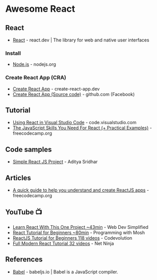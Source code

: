# Awesome React

## React
* [React](https://react.dev/) - react.dev | The library for web and native user interfaces

### Install
* [Node.js](https://nodejs.org/) - nodejs.org
  
### Create React App (CRA)
* [Create React App](https://create-react-app.dev/) - create-react-app.dev
* [Create React App (Source code)](https://github.com/facebook/create-react-app) - github.com (Facebook)

## Tutorial
* [Using React in Visual Studio Code](https://code.visualstudio.com/docs/nodejs/reactjs-tutorial) - code.visualstudio.com
* [The JavaScript Skills You Need For React (+ Practical Examples)](https://www.freecodecamp.org/news/javascript-skills-you-need-for-react-practical-examples/) - freecodecamp.org

## Code samples
* [Simple React JS Project](https://github.com/aditya-sridhar/simple-reactjs-app) - Aditya Sridhar

## Articles
* [A quick guide to help you understand and create ReactJS apps](https://www.freecodecamp.org/news/quick-guide-to-understanding-and-creating-reactjs-apps-8457ee8f7123/) - freecodecamp.org

## YouTube 📺
* [Learn React With This One Project ~43min](https://youtu.be/Rh3tobg7hEo?si=4Mb70dEBf5sFdkXU) - Web Dev Simplified
* [React Tutorial for Beginners ~80min](https://www.youtube.com/watch?v=SqcY0GlETPk) - Programming with Mosh
* [ReactJS Tutorial for Beginners 118 videos](https://www.youtube.com/playlist?list=PLC3y8-rFHvwgg3vaYJgHGnModB54rxOk3) - Codevolution
* [Full Modern React Tutorial 32 videos](https://www.youtube.com/playlist?list=PL4cUxeGkcC9gZD-Tvwfod2gaISzfRiP9d) - Net Ninja

## References
* [Babel](https://babeljs.io/) - babeljs.io | Babel is a JavaScript compiler.

